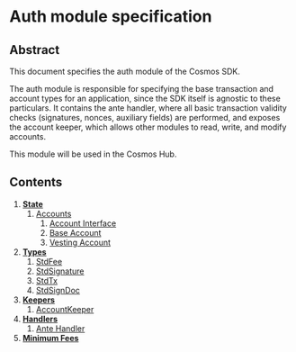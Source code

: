 # Auth module specification

## Abstract

This document specifies the auth module of the Cosmos SDK.

The auth module is responsible for specifying the base transaction and account types
for an application, since the SDK itself is agnostic to these particulars. It contains
the ante handler, where all basic transaction validity checks (signatures, nonces, auxiliary fields)
are performed, and exposes the account keeper, which allows other modules to read, write, and modify accounts.

This module will be used in the Cosmos Hub.

## Contents

1. **[State](state.md)**
    1. [Accounts](state.md#accounts)
        1. [Account Interface](state.md#account-interface)
        1. [Base Account](state.md#baseaccount)
        1. [Vesting Account](state.md#vestingaccount)
1. **[Types](types.md)**
    1. [StdFee](types.md#stdfee)
    1. [StdSignature](types.md#stdsignature)
    1. [StdTx](types.md#stdtx)
    1. [StdSignDoc](types.md#stdsigndoc)
1. **[Keepers](keepers.md)**
    1. [AccountKeeper](keepers.md#account-keeper)
1. **[Handlers](handlers.md)**
    1. [Ante Handler](handlers.md#ante-handler)
1. **[Minimum Fees](min_fee.md)**
